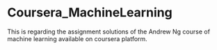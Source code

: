 # Coursera_MachineLearning
This is regarding the assignment solutions of the Andrew Ng course of machine learning available on coursera platform.
